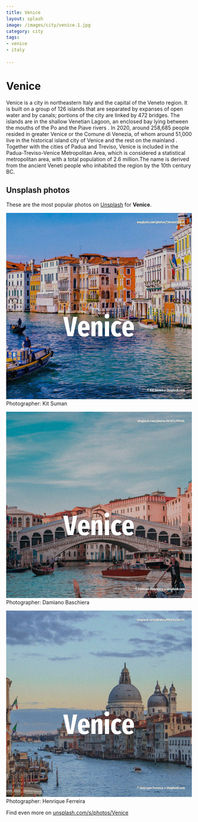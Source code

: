 ```yaml
---
title: Venice
layout: splash
image: /images/city/venice.1.jpg
category: city
tags:
- venice
- italy

---
```

# Venice

Venice  is a city in northeastern Italy and the capital of the Veneto region. It is built on a group of 126 islands that are separated by expanses of open water and by canals;  portions of the city are linked by 472 bridges. The islands are in the shallow Venetian Lagoon, an enclosed bay lying between the mouths of the Po  and the Piave rivers . In 2020, around 258,685 people resided in greater Venice or the Comune di Venezia, of whom around  51,000 live in the historical island city of Venice  and the rest on the mainland . Together with the cities of Padua and Treviso, Venice is included in the Padua-Treviso-Venice  Metropolitan Area, which is considered a statistical metropolitan area, with a total population of  2.6 million.The name is derived from the ancient Veneti people who inhabited the region by the 10th  century BC. 

 
## Unsplash photos
These are the most popular photos on [Unsplash](https://unsplash.com) for **Venice**.
 
![Venice](/images/city/venice.1.jpg)
Photographer:  Kit Suman
 
![Venice](/images/city/venice.2.jpg)
Photographer:  Damiano Baschiera
 
![Venice](/images/city/venice.3.jpg)
Photographer:  Henrique Ferreira
 
Find even more on [unsplash.com/s/photos/Venice](https://unsplash.com/s/photos/Venice)
 
